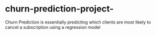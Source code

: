 # churn-prediction-project-
Churn Prediction is essentially predicting which clients are most likely to cancel a subscription using a regression model
